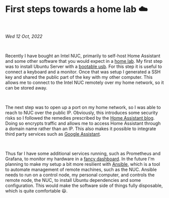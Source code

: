 # First steps towards a home lab ☁️

&nbsp;

*Wed 12 Oct, 2022*

&nbsp;

Recently I have bought an Intel NUC, primarily to self-host Home Assistant and some other software that you would expect in a [home lab](https://www.reddit.com/r/homelab/). My first step was to install Ubuntu Server with a [bootable usb](https://ubuntu.com/tutorials/create-a-usb-stick-on-macos#1-overview). For this step it is useful to connect a keyboard and a monitor. Once that was setup I generated a SSH key and shared the public part of the key with my other computer. This allows me to connect to the Intel NUC remotely over my home network, so it can be stored away.

&nbsp;

The next step was to open up a port on my home network, so I was able to reach to NUC over the public IP. Obviously, this introduces some security risks so I followed the remedies prescribed by the [Home Assistant blog](https://www.home-assistant.io/blog/2015/12/13/setup-encryption-using-lets-encrypt/). Doing so encrypts traffic and allows me to access Home Assistant through a domain name rather than an IP. This also makes it possible to integrate third party services such as [Google Assistant](https://www.home-assistant.io/integrations/google_assistant/).

&nbsp;

Thus far I have some additional services running, such as Prometheus and Grafana, to monitor my hardware in a [fancy dashboard](https://grafana.com/grafana/dashboards/). In the future I'm planning to make my setup a bit more resilient with [Ansible](https://www.ansible.com/), which is a tool to automate management of remote machines, such as the NUC. Ansible needs to run on a control node, my personal computer, and controls the remote node, the NUC, to install Ubuntu dependencies and some configuration. This would make the software side of things fully disposable, which is quite comfortable :smiley:.
